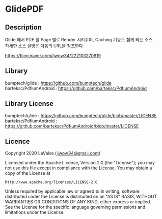 # GlidePDF


## Description
Glide 에서 PDF 를 Page 별로 Render 시켜주며, Caching 기능도 함께 되는 소스.<br>
자세한 소스 설명은 다음의 URL을 참조한다

https://blog.naver.com/jiwow34/222103270619

## Library 
bumptech/glide : https://github.com/bumptech/glide<br>
barteksc/PdfiumAndroid : https://github.com/barteksc/PdfiumAndroid


## Library License
bumptech/glide : https://github.com/bumptech/glide/blob/master/LICENSE <br>
barteksc/PdfiumAndroid : https://github.com/barteksc/PdfiumAndroid/blob/master/LICENSE


## Licence

Copyright 2020 LaValse (jiwow34@gmail.com)

Licensed under the Apache License, Version 2.0 (the "License");
you may not use this file except in compliance with the License.
You may obtain a copy of the License at

    http://www.apache.org/licenses/LICENSE-2.0

Unless required by applicable law or agreed to in writing, software
distributed under the License is distributed on an "AS IS" BASIS,
WITHOUT WARRANTIES OR CONDITIONS OF ANY KIND, either express or implied.
See the License for the specific language governing permissions and
limitations under the License.
